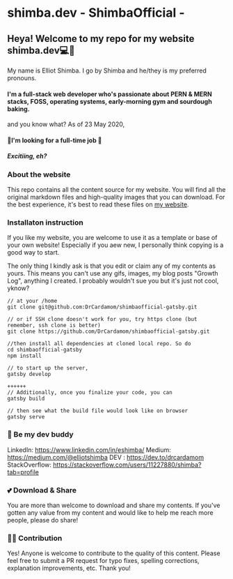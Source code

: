 # shimba.dev - ShimbaOfficial -

## Heya! Welcome to my repo for my website shimba.dev💻🌈
My name is Elliot Shimba. I go by Shimba and he/they is my preferred pronouns.

#### I'm a full-stack web developer who's passionate about PERN & MERN stacks, FOSS, operating systems, early-morning gym and sourdough baking.
 and you know what? As of 23 May 2020,
####  🎉I'm looking for a full-time job 🎉 
##### Excitiing, eh? 

### About the website

This repo contains all the content source for my website. You will find all the original markdown files and high-quality images that you can download. For the best experience, it's best to read these files on [my website](www.shimba.dev).

### Installaton instruction
If you like my website, you are welcome to use it as a template or base of your own website! Especially if you aew new, I personally think copying is a good way to start.

The only thing I kindly ask is that you edit or claim any of my contents as yours. This means you can't use any gifs, images, my blog posts "Growth Log", anything I created. I probably wouldn't sue you but it's just not cool, yknow?
```
// at your /home
git clone git@github.com:DrCardamom/shimbaofficial-gatsby.git

// or if SSH clone doesn't work for you, try https clone (but remember, ssh clone is better)
git clone https://github.com/DrCardamom/shimbaofficial-gatsby.git

//then install all dependencies at cloned local repo. So do
cd shimbaofficial-gatsby
npm install

// to start up the server,
gatsby develop

++++++
// Additionally, once you finalize your code, you can 
gatsby build 

// then see what the build file would look like on browser
gatsby serve

```

### :wave: Be my dev buddy
LinkedIn: https://www.linkedin.com/in/eshimba/
Medium:  https://medium.com/@elliotshimba
DEV : https://dev.to/drcardamom
StackOverflow: https://stackoverflow.com/users/11227880/shimba?tab=profile

### 💕 Download & Share
You are more than welcome to download and share my contents. If you've gotten any value from my content and would like to help me reach more people, please do share!

### 🤜🤛 Contribution
Yes! Anyone is welcome to contribute to the quality of this content. Please feel free to submit a PR request for typo fixes, spelling corrections, explanation improvements, etc. Thank you!

